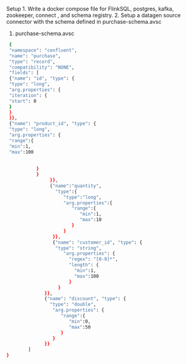 Setup 
    1. Write a docker compose file for FlinkSQL, postgres, kafka, zookeeper, connect , and schema registry. 
    2. Setup a datagen source connector with the schema defined in purchase-schema.avsc 
        
1. purchase-schema.avsc 
        
```bash
 {
 "namespace": "confluent",
 "name": "purchase",
 "type": "record",
 "compatibility": "NONE",
 "fields": [
 {"name": "id", "type": {
 "type": "long",
 "arg.properties": {
 "iteration": {
 "start": 0
 }
 }
 }},
 {"name": "product_id", "type": {
 "type": "long",
 "arg.properties": {
 "range":{
 "min":1,
 "max":100
 
           
           }
           }
                }},
                {"name":"quantity",
                  "type":{
                     "type":"long",
                     "arg.properties":{
                        "range":{
                           "min":1,
                           "max":10
                        }
                     }
                 }},
                 {"name": "customer_id", "type": {
                  "type": "string",
                     "arg.properties": {
                       "regex": "[0-9]*",
                       "length": {
                         "min":1,
                         "max":100
                       }
                   }
              }},
              {"name": "discount", "type": {
                "type": "double",
                 "arg.properties": {
                    "range":{
                       "min":0,
                       "max":50
                    }
                 }
              }}
        ]
}
```

